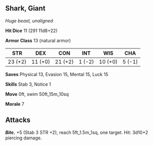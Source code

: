## Shark, Giant

*Huge beast, unaligned*

**Hit Dice** 11 (291 11d8+22)

**Armor Class** 13 (natural armor)

| STR     | DEX     | CON     | INT     | WIS     | CHA     |
|---------|---------|---------|---------|---------|---------|
| 23 (+2) | 11 (+0) | 21 (+2) |  1 (-2) | 10 (+0) |  5 (-1) |

**Saves** Physical 13, Evasion 15, Mental 15, Luck 15

**Skills** Stab 3, Notice 1

**Move** 0ft, swim 50ft_15m_10sq

**Morale** 7

## Attacks

***Bite.*** +5 (Stab 3 STR +2), reach 5ft_1.5m_1sq, one target. Hit: 3d10+2 piercing damage.

